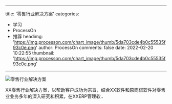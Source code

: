 
---
title: '零售行业解决方案'
categories: 
 - 学习
 - ProcessOn
 - 推荐
headimg: 'https://img.processon.com/chart_image/thumb/5da703cde4b0c55535f93c0e.png'
author: ProcessOn
comments: false
date: 2022-02-20 10:22:55
thumbnail: 'https://img.processon.com/chart_image/thumb/5da703cde4b0c55535f93c0e.png'
---

<div>   
<img class="thumb" alt="零售行业解决方案" src="https://img.processon.com/chart_image/thumb/5da703cde4b0c55535f93c0e.png" referrerpolicy="no-referrer">
<p>XX零售行业解决方案，以帮助客户成功为宗旨，结合XX软件和原商祺软件对零售业业务多年的深入研究和积累，在XXERP管理软..</p>  
</div>
            